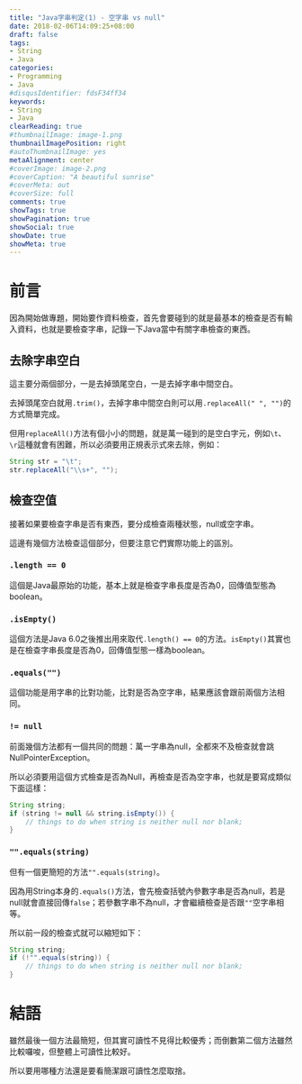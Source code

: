 ```yaml
---
title: "Java字串判定(1) - 空字串 vs null"
date: 2018-02-06T14:09:25+08:00
draft: false
tags:
- String
- Java
categories:
- Programming
- Java
#disqusIdentifier: fdsF34ff34
keywords:
- String
- Java
clearReading: true
#thumbnailImage: image-1.png
thumbnailImagePosition: right
#autoThumbnailImage: yes
metaAlignment: center
#coverImage: image-2.png
#coverCaption: "A beautiful sunrise"
#coverMeta: out
#coverSize: full
comments: true
showTags: true
showPagination: true
showSocial: true
showDate: true
showMeta: true
---
```

<!-- toc -->

# 前言

因為開始做專題，開始要作資料檢查，首先會要碰到的就是最基本的檢查是否有輸入資料，也就是要檢查字串，記錄一下Java當中有關字串檢查的東西。

## 去除字串空白

這主要分兩個部分，一是去掉頭尾空白，一是去掉字串中間空白。

去掉頭尾空白就用`.trim()`，去掉字串中間空白則可以用`.replaceAll(" ", "")`的方式簡單完成。

但用`replaceAll()`方法有個小小的問題，就是萬一碰到的是空白字元，例如`\t`、`\r`這種就會有困難，所以必須要用正規表示式來去除，例如：

```java
String str = "\t";
str.replaceAll("\\s+", "");
```

## 檢查空值

接著如果要檢查字串是否有東西，要分成檢查兩種狀態，null或空字串。

這邊有幾個方法檢查這個部分，但要注意它們實際功能上的區別。

### `.length == 0`

這個是Java最原始的功能，基本上就是檢查字串長度是否為0，回傳值型態為boolean。

### `.isEmpty()`

這個方法是Java 6.0之後推出用來取代`.length() == 0`的方法。`isEmpty()`其實也是在檢查字串長度是否為0，回傳值型態一樣為boolean。

### `.equals("")`

這個功能是用字串的比對功能，比對是否為空字串，結果應該會跟前兩個方法相同。

### `!= null`

前面幾個方法都有一個共同的問題：萬一字串為null，全都來不及檢查就會跳NullPointerException。

所以必須要用這個方式檢查是否為Null，再檢查是否為空字串，也就是要寫成類似下面這樣：

```java
String string;
if (string != null && string.isEmpty()) {
    // things to do when string is neither null nor blank;
}
```

### `"".equals(string)`

但有一個更簡短的方法`"".equals(string)`。

因為用String本身的`.equals()`方法，會先檢查括號內參數字串是否為null，若是null就會直接回傳`false`；若參數字串不為null，才會繼續檢查是否跟`""`空字串相等。

所以前一段的檢查式就可以縮短如下：

```java
String string;
if (!"".equals(string)) {
    // things to do when string is neither null nor blank;
}
```

# 結語

雖然最後一個方法最簡短，但其實可讀性不見得比較優秀；而倒數第二個方法雖然比較囉唆，但整體上可讀性比較好。

所以要用哪種方法還是要看簡潔跟可讀性怎麼取捨。